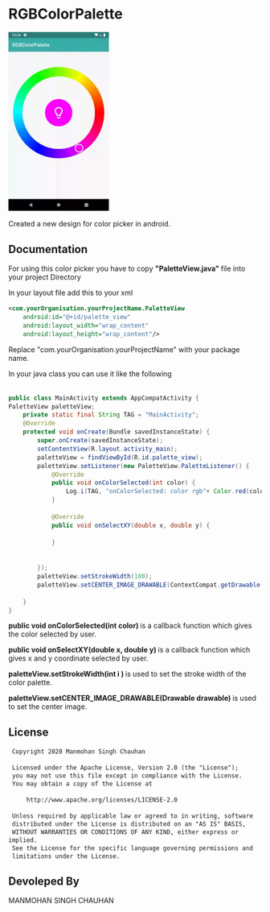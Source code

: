 # RGBColorPalette



<img src="readmeFiles/demo.gif" width="200">

Created a new design for color picker in android.



<h2>Documentation</h2>

For using this color picker you have to copy  <b> "PaletteView.java" </b> file into your project Directory

In your layout file add this to your xml
```xml
<com.yourOrganisation.yourProjectName.PaletteView
    android:id="@+id/palette_view"
    android:layout_width="wrap_content"
    android:layout_height="wrap_content"/>
```       
    
Replace "com.yourOrganisation.yourProjectName" with your package name.

In your java class you can use it like the following

```java

public class MainActivity extends AppCompatActivity {
PaletteView paletteView;
    private static final String TAG = "MainActivity";
    @Override
    protected void onCreate(Bundle savedInstanceState) {
        super.onCreate(savedInstanceState);
        setContentView(R.layout.activity_main);
        paletteView = findViewById(R.id.palette_view);
        paletteView.setListener(new PaletteView.PaletteListener() {
            @Override
            public void onColorSelected(int color) {
                Log.i(TAG, "onColorSelected: color rgb"+ Color.red(color)+" , "+Color.green(color)+" , "+Color.blue(color));
            }

            @Override
            public void onSelectXY(double x, double y) {

            }


        });
        paletteView.setStrokeWidth(100);
        paletteView.setCENTER_IMAGE_DRAWABLE(ContextCompat.getDrawable(this,R.drawable.bulb));

    }
}

```

<b> public void onColorSelected(int color) </b> is a callback function which gives the color selected by user.

<b>  public void onSelectXY(double x, double y) </b>  is a callback function which gives x and y coordinate selected by user.

<b> paletteView.setStrokeWidth(int i ) </b>  is used to set the stroke width of the color palette.

<b> paletteView.setCENTER_IMAGE_DRAWABLE(Drawable drawable) </b> is used to set the center image.

<H2>License</H2>
	
 	 Copyright 2020 Manmohan Singh Chauhan
 	
 	 Licensed under the Apache License, Version 2.0 (the "License");
 	 you may not use this file except in compliance with the License.
 	 You may obtain a copy of the License at
 	
 	     http://www.apache.org/licenses/LICENSE-2.0
 	
 	 Unless required by applicable law or agreed to in writing, software
	 distributed under the License is distributed on an "AS IS" BASIS,
 	 WITHOUT WARRANTIES OR CONDITIONS OF ANY KIND, either express or implied.
 	 See the License for the specific language governing permissions and
 	 limitations under the License.
 	

<h2>Devoleped By</h2>
MANMOHAN SINGH CHAUHAN



